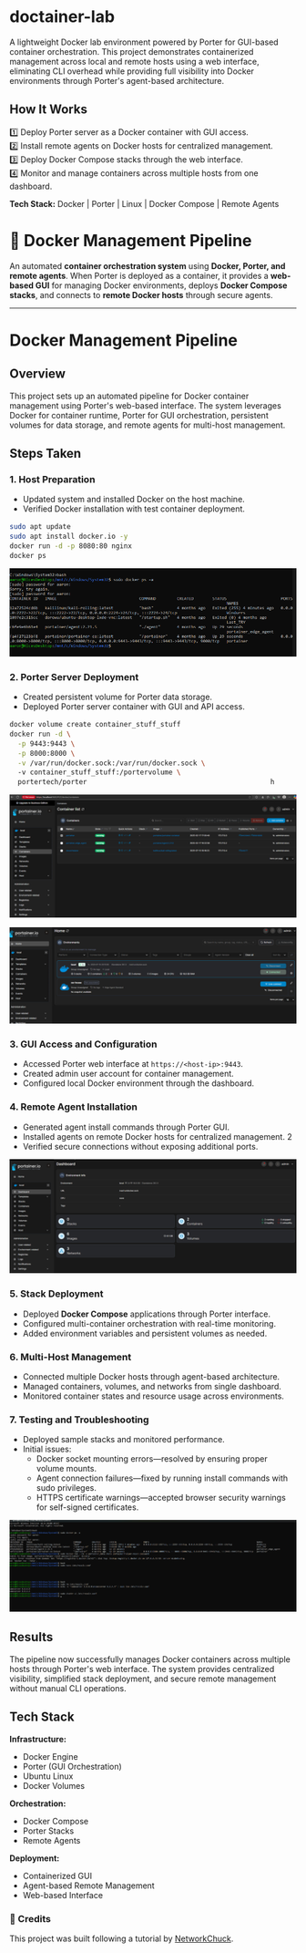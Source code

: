 
# doctainer-lab

A lightweight Docker lab environment powered by Porter for GUI-based container orchestration. This project demonstrates containerized management across local and remote hosts using a web interface, eliminating CLI overhead while providing full visibility into Docker environments through Porter's agent-based architecture.

## How It Works

1️⃣ Deploy Porter server as a Docker container with GUI access.  
2️⃣ Install remote agents on Docker hosts for centralized management.  
3️⃣ Deploy Docker Compose stacks through the web interface.  
4️⃣ Monitor and manage containers across multiple hosts from one dashboard.

**Tech Stack:** Docker | Porter | Linux | Docker Compose | Remote Agents

# 🐳 Docker Management Pipeline

An automated **container orchestration system** using **Docker, Porter, and remote agents**. When Porter is deployed as a container, it provides a **web-based GUI** for managing Docker environments, deploys **Docker Compose stacks**, and connects to **remote Docker hosts** through secure agents.

---

# Docker Management Pipeline

## Overview

This project sets up an automated pipeline for Docker container management using Porter's web-based interface. The system leverages Docker for container runtime, Porter for GUI orchestration, persistent volumes for data storage, and remote agents for multi-host management.

## Steps Taken

### 1. **Host Preparation**
- Updated system and installed Docker on the host machine.
- Verified Docker installation with test container deployment.

```bash
sudo apt update
sudo apt install docker.io -y
docker run -d -p 8080:80 nginx
docker ps
```
![Docker Container Listing](assets/Docker_ps-a.png)


### 2. **Porter Server Deployment**
- Created persistent volume for Porter data storage.
- Deployed Porter server container with GUI and API access.

```bash
docker volume create container_stuff_stuff
docker run -d \
  -p 9443:9443 \
  -p 8000:8000 \
  -v /var/run/docker.sock:/var/run/docker.sock \                 
  -v container_stuff_stuff:/portervolume \
  portertech/porter                                             h
```

![Portainer Showing Active Containers](assets/Portainer_container_list.png)

![Portainer Dashboard](assets/Portainer_Dashboard.png)

### 3. **GUI Access and Configuration**
- Accessed Porter web interface at `https://<host-ip>:9443`.
- Created admin user account for container management.
- Configured local Docker environment through the dashboard.

### 4. **Remote Agent Installation**
- Generated agent install commands through Porter GUI.
- Installed agents on remote Docker hosts for centralized management.       2
- Verified secure connections without exposing additional ports.

![Environment Dashboard with Agent Connected](assets/Enviroment_Dashboard.png)

### 5. **Stack Deployment**
- Deployed **Docker Compose** applications through Porter interface.          
- Configured multi-container orchestration with real-time monitoring.
- Added environment variables and persistent volumes as needed.

### 6. **Multi-Host Management**
- Connected multiple Docker hosts through agent-based architecture.
- Managed containers, volumes, and networks from single dashboard.
- Monitored container states and resource usage across environments.

### 7. **Testing and Troubleshooting**
- Deployed sample stacks and monitored performance.
- Initial issues:
  - Docker socket mounting errors—resolved by ensuring proper volume mounts.
  - Agent connection failures—fixed by running install commands with sudo privileges.
  - HTTPS certificate warnings—accepted browser security warnings for self-signed certificates.


![Password Mishap After 4 Months of Idle Use](assets/Forgot_my_PW,_it's_been_4_mo.png)

## Results

The pipeline now successfully manages Docker containers across multiple hosts through Porter's web interface. The system provides centralized visibility, simplified stack deployment, and secure remote management without manual CLI operations.

## Tech Stack

**Infrastructure:**
- Docker Engine
- Porter (GUI Orchestration)
- Ubuntu Linux
- Docker Volumes

**Orchestration:**
- Docker Compose
- Porter Stacks
- Remote Agents

**Deployment:**
- Containerized GUI
- Agent-based Remote Management
- Web-based Interface

### 📌 Credits

This project was built following a tutorial by [NetworkChuck](https://youtu.be/iX0HbrfRyvc?si=lTzVcGlM5ItT1AwD).
